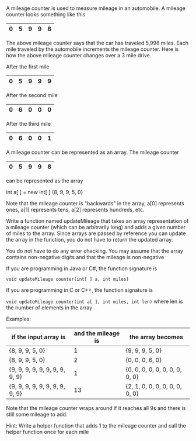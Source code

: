 #

A mileage counter is used to measure mileage in an automobile. A mileage counter looks something like this

| 0   | 5   | 9   | 9   | 8   |
| --- | --- | --- | --- | --- |

The above mileage counter says that the car has traveled 5,998 miles. Each mile traveled by the automobile increments the mileage counter. Here is how the above mileage counter changes over a 3 mile drive.

After the first mile

| 0   | 5   | 9   | 9   | 9   |
| --- | --- | --- | --- | --- |

After the second mile

| 0   | 6   | 0   | 0   | 0   |
| --- | --- | --- | --- | --- |

After the third mile

| 0   | 6   | 0   | 0   | 1   |
| --- | --- | --- | --- | --- |

A mileage counter can be represented as an array. The mileage counter

| 0   | 5   | 9   | 9   | 8   |
| --- | --- | --- | --- | --- |

can be represented as the array

int a[ ] = new int[ ] {8, 9, 9, 5, 0}

Note that the mileage counter is "backwards" in the array, a[0] represents ones, a[1] represents tens, a[2] represents hundreds, etc.

Write a function named updateMileage that takes an array representation of a mileage counter (which can be arbitrarily long) and adds a given number of miles to the array. Since arrays are passed by reference you can update the array in the function, you do not have to return the updated array.

You do not have to do any error checking. You may assume that the array contains non-negative digits and that the mileage is non-negative

If you are programming in Java or C#, the function signature is

`void updateMileage counter(int[ ] a, int miles)`

If you are programming in C or C++, the function signature is

`void updateMileage counter(int a[ ], int miles, int len)` where len is the number of elements in the array

Examples:

| if the input array is          | and the mileage is | the array becomes              |
| ------------------------------ | ------------------ | ------------------------------ |
| {8, 9, 9, 5, 0}                | 1                  | {9, 9, 9, 5, 0}                |
| {8, 9, 9, 5, 0}                | 2                  | {0, 0, 0, 6, 0}                |
| {9, 9, 9, 9, 9, 9, 9, 9, 9, 9} | 1                  | {0, 0, 0, 0, 0, 0, 0, 0, 0, 0} |
| {9, 9, 9, 9, 9, 9, 9, 9, 9, 9} | 13                 | {2, 1, 0, 0, 0, 0, 0, 0, 0, 0} |

Note that the mileage counter wraps around if it reaches all 9s and there is still some mileage to add.

Hint: Write a helper function that adds 1 to the mileage counter and call the helper function once for each mile
